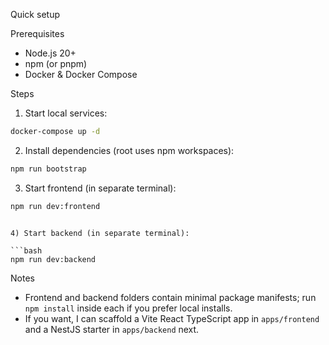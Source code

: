 Quick setup

Prerequisites
- Node.js 20+
- npm (or pnpm)
- Docker & Docker Compose

Steps

1) Start local services:

```bash
docker-compose up -d
```

2) Install dependencies (root uses npm workspaces):

```bash
npm run bootstrap
```

3) Start frontend (in separate terminal):

```bash
npm run dev:frontend
```
```

4) Start backend (in separate terminal):

```bash
npm run dev:backend
```

Notes
- Frontend and backend folders contain minimal package manifests; run `npm install` inside each if you prefer local installs.
- If you want, I can scaffold a Vite React TypeScript app in `apps/frontend` and a NestJS starter in `apps/backend` next.
